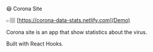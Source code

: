 😷 Corona Site

👉🏽 [https://corona-data-stats.netlify.com](Demo)

Corona site is an app that show statistics about the virus. 

Built with React Hooks.

